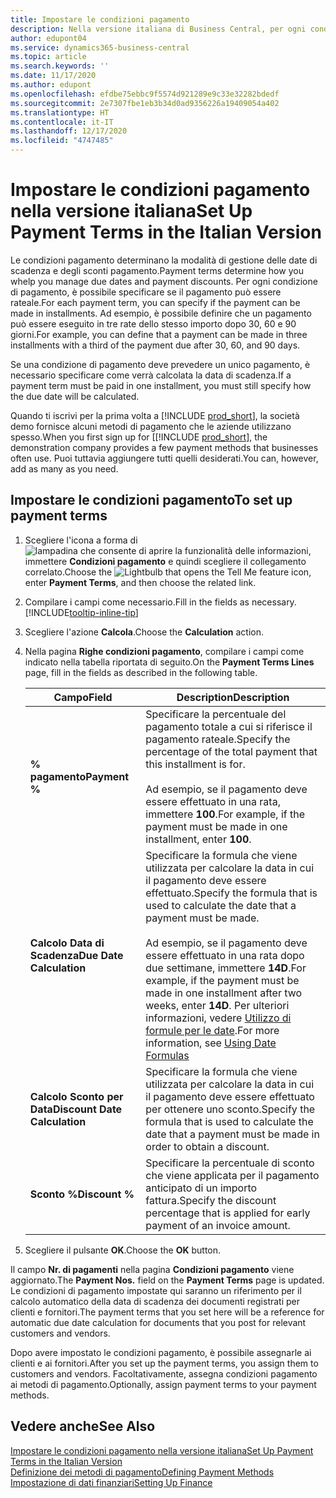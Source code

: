 ```yaml
---
title: Impostare le condizioni pagamento
description: Nella versione italiana di Business Central, per ogni condizione pagamento, è possibile specificare se il pagamento può essere rateizzato.
author: edupont04
ms.service: dynamics365-business-central
ms.topic: article
ms.search.keywords: ''
ms.date: 11/17/2020
ms.author: edupont
ms.openlocfilehash: efdbe75ebbc9f5574d921289e9c33e32282bdedf
ms.sourcegitcommit: 2e7307fbe1eb3b34d0ad9356226a19409054a402
ms.translationtype: HT
ms.contentlocale: it-IT
ms.lasthandoff: 12/17/2020
ms.locfileid: "4747485"
---
```

# <a name="set-up-payment-terms-in-the-italian-version"></a><span data-ttu-id="30647-103">Impostare le condizioni pagamento nella versione italiana</span><span class="sxs-lookup"><span data-stu-id="30647-103">Set Up Payment Terms in the Italian Version</span></span>

<span data-ttu-id="30647-104">Le condizioni pagamento determinano la modalità di gestione delle date di scadenza e degli sconti pagamento.</span><span class="sxs-lookup"><span data-stu-id="30647-104">Payment terms determine how you whelp you manage due dates and payment discounts.</span></span> <span data-ttu-id="30647-105">Per ogni condizione di pagamento, è possibile specificare se il pagamento può essere rateale.</span><span class="sxs-lookup"><span data-stu-id="30647-105">For each payment term, you can specify if the payment can be made in installments.</span></span> <span data-ttu-id="30647-106">Ad esempio, è possibile definire che un pagamento può essere eseguito in tre rate dello stesso importo dopo 30, 60 e 90 giorni.</span><span class="sxs-lookup"><span data-stu-id="30647-106">For example, you can define that a payment can be made in three installments with a third of the payment due after 30, 60, and 90 days.</span></span>  

<span data-ttu-id="30647-107">Se una condizione di pagamento deve prevedere un unico pagamento, è necessario specificare come verrà calcolata la data di scadenza.</span><span class="sxs-lookup"><span data-stu-id="30647-107">If a payment term must be paid in one installment, you must still specify how the due date will be calculated.</span></span>  

<span data-ttu-id="30647-108">Quando ti iscrivi per la prima volta a [!INCLUDE [prod_short](../../includes/prod_short.md)], la società demo fornisce alcuni metodi di pagamento che le aziende utilizzano spesso.</span><span class="sxs-lookup"><span data-stu-id="30647-108">When you first sign up for [[!INCLUDE [prod_short](../../includes/prod_short.md)], the demonstration company provides a few payment methods that businesses often use.</span></span> <span data-ttu-id="30647-109">Puoi tuttavia aggiungere tutti quelli desiderati.</span><span class="sxs-lookup"><span data-stu-id="30647-109">You can, however, add as many as you need.</span></span>

## <a name="to-set-up-payment-terms"></a><span data-ttu-id="30647-110">Impostare le condizioni pagamento</span><span class="sxs-lookup"><span data-stu-id="30647-110">To set up payment terms</span></span>

1. <span data-ttu-id="30647-111">Scegliere l'icona a forma di ![lampadina che consente di aprire la funzionalità delle informazioni](../../media/ui-search/search_small.png "Informazioni sull'operazione che si desidera eseguire"), immettere **Condizioni pagamento** e quindi scegliere il collegamento correlato.</span><span class="sxs-lookup"><span data-stu-id="30647-111">Choose the ![Lightbulb that opens the Tell Me feature](../../media/ui-search/search_small.png "Tell me what you want to do") icon, enter **Payment Terms**, and then choose the related link.</span></span>  
2. <span data-ttu-id="30647-112">Compilare i campi come necessario.</span><span class="sxs-lookup"><span data-stu-id="30647-112">Fill in the fields as necessary.</span></span> [!INCLUDE[tooltip-inline-tip](../../includes/tooltip-inline-tip_md.md)]  
3. <span data-ttu-id="30647-113">Scegliere l'azione **Calcola**.</span><span class="sxs-lookup"><span data-stu-id="30647-113">Choose the **Calculation** action.</span></span>  
4. <span data-ttu-id="30647-114">Nella pagina **Righe condizioni pagamento**, compilare i campi come indicato nella tabella riportata di seguito.</span><span class="sxs-lookup"><span data-stu-id="30647-114">On the **Payment Terms Lines** page, fill in the fields as described in the following table.</span></span>  

    |<span data-ttu-id="30647-115">Campo</span><span class="sxs-lookup"><span data-stu-id="30647-115">Field</span></span>|<span data-ttu-id="30647-116">Description</span><span class="sxs-lookup"><span data-stu-id="30647-116">Description</span></span>|  
    |---------------------------------|---------------------------------------|  
    |<span data-ttu-id="30647-117">**% pagamento**</span><span class="sxs-lookup"><span data-stu-id="30647-117">**Payment %**</span></span>|<span data-ttu-id="30647-118">Specificare la percentuale del pagamento totale a cui si riferisce il pagamento rateale.</span><span class="sxs-lookup"><span data-stu-id="30647-118">Specify the percentage of the total payment that this installment is for.</span></span><br /><br /> <span data-ttu-id="30647-119">Ad esempio, se il pagamento deve essere effettuato in una rata, immettere **100**.</span><span class="sxs-lookup"><span data-stu-id="30647-119">For example, if the payment must be made in one installment, enter **100**.</span></span>|  
    |<span data-ttu-id="30647-120">**Calcolo Data di Scadenza**</span><span class="sxs-lookup"><span data-stu-id="30647-120">**Due Date Calculation**</span></span>|<span data-ttu-id="30647-121">Specificare la formula che viene utilizzata per calcolare la data in cui il pagamento deve essere effettuato.</span><span class="sxs-lookup"><span data-stu-id="30647-121">Specify the formula that is used to calculate the date that a payment must be made.</span></span><br /><br /> <span data-ttu-id="30647-122">Ad esempio, se il pagamento deve essere effettuato in una rata dopo due settimane, immettere **14D**.</span><span class="sxs-lookup"><span data-stu-id="30647-122">For example, if the payment must be made in one installment after two weeks, enter **14D**.</span></span> <span data-ttu-id="30647-123">Per ulteriori informazioni, vedere [Utilizzo di formule per le date](../../ui-enter-date-ranges.md#using-date-formulas).</span><span class="sxs-lookup"><span data-stu-id="30647-123">For more information, see [Using Date Formulas](../../ui-enter-date-ranges.md#using-date-formulas)</span></span>|  
    |<span data-ttu-id="30647-124">**Calcolo Sconto per Data**</span><span class="sxs-lookup"><span data-stu-id="30647-124">**Discount Date Calculation**</span></span>|<span data-ttu-id="30647-125">Specificare la formula che viene utilizzata per calcolare la data in cui il pagamento deve essere effettuato per ottenere uno sconto.</span><span class="sxs-lookup"><span data-stu-id="30647-125">Specify the formula that is used to calculate the date that a payment must be made in order to obtain a discount.</span></span>|  
    |<span data-ttu-id="30647-126">**Sconto %**</span><span class="sxs-lookup"><span data-stu-id="30647-126">**Discount %**</span></span>|<span data-ttu-id="30647-127">Specificare la percentuale di sconto che viene applicata per il pagamento anticipato di un importo fattura.</span><span class="sxs-lookup"><span data-stu-id="30647-127">Specify the discount percentage that is applied for early payment of an invoice amount.</span></span>|  

5. <span data-ttu-id="30647-128">Scegliere il pulsante **OK**.</span><span class="sxs-lookup"><span data-stu-id="30647-128">Choose the **OK** button.</span></span>  

<span data-ttu-id="30647-129">Il campo **Nr. di pagamenti** nella pagina **Condizioni pagamento** viene aggiornato.</span><span class="sxs-lookup"><span data-stu-id="30647-129">The **Payment Nos.** field on the **Payment Terms** page is updated.</span></span> <span data-ttu-id="30647-130">Le condizioni di pagamento impostate qui saranno un riferimento per il calcolo automatico della data di scadenza dei documenti registrati per clienti e fornitori.</span><span class="sxs-lookup"><span data-stu-id="30647-130">The payment terms that you set here will be a reference for automatic due date calculation for documents that you post for relevant customers and vendors.</span></span>  

<span data-ttu-id="30647-131">Dopo avere impostato le condizioni pagamento, è possibile assegnarle ai clienti e ai fornitori.</span><span class="sxs-lookup"><span data-stu-id="30647-131">After you set up the payment terms, you assign them to customers and vendors.</span></span> <span data-ttu-id="30647-132">Facoltativamente, assegna condizioni pagamento ai metodi di pagamento.</span><span class="sxs-lookup"><span data-stu-id="30647-132">Optionally, assign payment terms to your payment methods.</span></span>  

## <a name="see-also"></a><span data-ttu-id="30647-133">Vedere anche</span><span class="sxs-lookup"><span data-stu-id="30647-133">See Also</span></span>

[<span data-ttu-id="30647-134">Impostare le condizioni pagamento nella versione italiana</span><span class="sxs-lookup"><span data-stu-id="30647-134">Set Up Payment Terms in the Italian Version</span></span>](../../finance-payment-terms.md)  
[<span data-ttu-id="30647-135">Definizione dei metodi di pagamento</span><span class="sxs-lookup"><span data-stu-id="30647-135">Defining Payment Methods</span></span>](../../finance-payment-methods.md)  
[<span data-ttu-id="30647-136">Impostazione di dati finanziari</span><span class="sxs-lookup"><span data-stu-id="30647-136">Setting Up Finance</span></span>](../../finance-setup-finance.md)  
